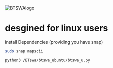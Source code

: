 ![BTSWAlogo](https://github.com/user-attachments/assets/3d8ccd33-cd25-4553-abb6-8a2826b30293)

# desgined for linux users
install Dependencies (providing you have snap)
```sh
sudo snap mapscii
```

```sh
python3 /BTswa/btswa_ubuntu/btswa_u.py
```
